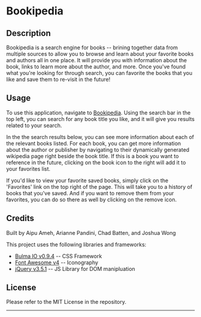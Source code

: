 # Bookipedia

## Description

Bookipedia is a search engine for books -- brining together data from multiple sources to allow you to browse and learn about your favorite books and authors all in one place. It will provide you with information about the book, links to learn more about the author, and more. Once you've found what you're looking for through search, you can favorite the books that you like and save them to re-visit in the future!

## Usage

To use this application, navigate to [Bookipedia](https://obelisk477.github.io/bookipedia/). Using the search bar in the top left, you can search for any book title you like, and it will give you results related to your search.

In the the search results below, you can see more information about each of the relevant books listed. For each book, you can get more information about the author or publisher by navigating to their dynamically generated wikipedia page right beside the book title. If this is a book you want to reference in the future, clicking on the book icon to the right will add it to your favorites list.

If you'd like to view your favorite saved books, simply  click on the 'Favorites' link on the top right of the page. This will take you to a history of books that you've saved. And if you want to remove them from your favorites, you can do so there as well by clicking on the remove icon.


## Credits

Built by Aipu Ameh, Arianne Pandini, Chad Batten, and Joshua Wong

This project uses the following libraries and frameworks:

- [Bulma IO v0.9.4](https://bulma.io/) -- CSS Framework
- [Font Awesome v4](https://fontawesome.com/v4/get-started/) -- Iconography
- [jQuery v3.5.1](https://jquery.com/download/) -- JS Library for DOM manipluation


## License

Please refer to the MIT License in the repository.

---